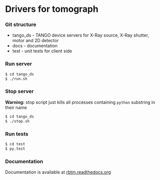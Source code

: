 # Drivers for tomograph

### Git structure
  - tango_ds - TANGO device servers for X-Ray source, X-Ray shutter, motor and 2D detector
  - docs - documentation
  - test - unit tests for client side
  
### Run server
    
```sh
$ cd tango_ds
$ ./run.sh
```
  
### Stop server

  **Warning:** stop script just kills all processes containing `python` substring in their name
  
```sh
$ cd tango_ds
$ ./stop.sh
```
  
### Run tests

```sh
$ cd test
$ py.test
```
  
### Documentation

  Documentation is available at [rbtm.readthedocs.org]
  
[rbtm.readthedocs.org]:http://rbtm.readthedocs.org/en/latest/client.html

